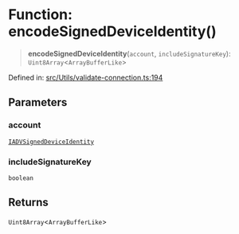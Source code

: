# Function: encodeSignedDeviceIdentity()

> **encodeSignedDeviceIdentity**(`account`, `includeSignatureKey`): `Uint8Array`\<`ArrayBufferLike`\>

Defined in: [src/Utils/validate-connection.ts:194](https://github.com/Fokusdotid/Baileys/blob/58a03b5a49cf326e1050515994499cb0bb76662f/src/Utils/validate-connection.ts#L194)

## Parameters

### account

[`IADVSignedDeviceIdentity`](../namespaces/proto/interfaces/IADVSignedDeviceIdentity.md)

### includeSignatureKey

`boolean`

## Returns

`Uint8Array`\<`ArrayBufferLike`\>
